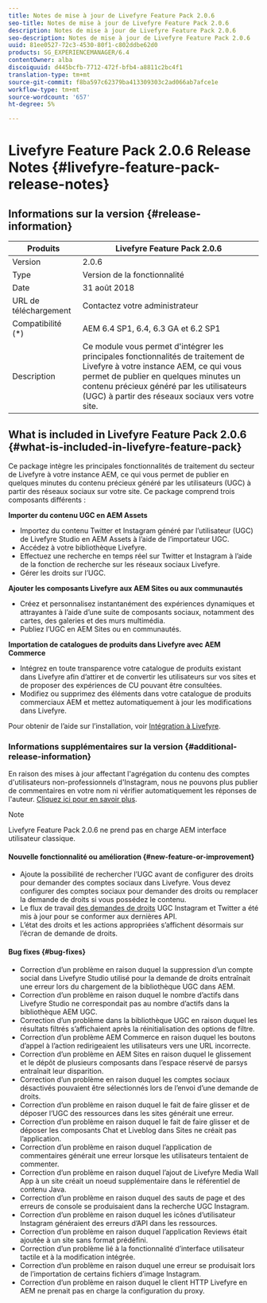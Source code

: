 ```yaml
---
title: Notes de mise à jour de Livefyre Feature Pack 2.0.6
seo-title: Notes de mise à jour de Livefyre Feature Pack 2.0.6
description: Notes de mise à jour de Livefyre Feature Pack 2.0.6
seo-description: Notes de mise à jour de Livefyre Feature Pack 2.0.6
uuid: 81ee0527-72c3-4530-80f1-c802ddbe62d0
products: SG_EXPERIENCEMANAGER/6.4
contentOwner: alba
discoiquuid: d445bcfb-7712-472f-bfb4-a8811c2bc4f1
translation-type: tm+mt
source-git-commit: f8ba597c62379ba413309303c2ad066ab7afce1e
workflow-type: tm+mt
source-wordcount: '657'
ht-degree: 5%

---
```



# Livefyre Feature Pack 2.0.6 Release Notes {#livefyre-feature-pack-release-notes}

## Informations sur la version {#release-information}

| Produits | Livefyre Feature Pack 2.0.6 |
|--- |--- |
| Version | 2.0.6 |
| Type | Version de la fonctionnalité |
| Date | 31 août 2018 |
| URL de téléchargement | Contactez votre administrateur |
| Compatibilité (*) | AEM 6.4 SP1, 6.4, 6.3 GA et 6.2 SP1 |
| Description | Ce module vous permet d&#39;intégrer les principales fonctionnalités de traitement de Livefyre à votre instance AEM, ce qui vous permet de publier en quelques minutes un contenu précieux généré par les utilisateurs (UGC) à partir des réseaux sociaux vers votre site. |

## What is included in Livefyre Feature Pack 2.0.6 {#what-is-included-in-livefyre-feature-pack}

Ce package intègre les principales fonctionnalités de traitement du secteur de Livefyre à votre instance AEM, ce qui vous permet de publier en quelques minutes du contenu précieux généré par les utilisateurs (UGC) à partir des réseaux sociaux sur votre site. Ce package comprend trois composants différents :

**Importer du contenu UGC en AEM Assets**

* Importez du contenu Twitter et Instagram généré par l’utilisateur (UGC) de Livefyre Studio en AEM Assets à l’aide de l’importateur UGC.
* Accédez à votre bibliothèque Livefyre.
* Effectuez une recherche en temps réel sur Twitter et Instagram à l’aide de la fonction de recherche sur les réseaux sociaux Livefyre.
* Gérer les droits sur l’UGC.

**Ajouter les composants Livefyre aux AEM Sites ou aux communautés**

* Créez et personnalisez instantanément des expériences dynamiques et attrayantes à l’aide d’une suite de composants sociaux, notamment des cartes, des galeries et des murs multimédia.
* Publiez l’UGC en AEM Sites ou en communautés.

**Importation de catalogues de produits dans Livefyre avec AEM Commerce**

* Intégrez en toute transparence votre catalogue de produits existant dans Livefyre afin d’attirer et de convertir les utilisateurs sur vos sites et de proposer des expériences de CU pouvant être consultées.
* Modifiez ou supprimez des éléments dans votre catalogue de produits commerciaux AEM et mettez automatiquement à jour les modifications dans Livefyre.

Pour obtenir de l’aide sur l’installation, voir [Intégration à Livefyre](https://docs.adobe.com/content/help/en/experience-manager-64/administering/integration/livefyre.html).

### Informations supplémentaires sur la version {#additional-release-information}

En raison des mises à jour affectant l&#39;agrégation du contenu des comptes d&#39;utilisateurs non-professionnels d&#39;Instagram, nous ne pouvons plus publier de commentaires en votre nom ni vérifier automatiquement les réponses de l&#39;auteur. [Cliquez ici pour en savoir plus](https://developers.facebook.com/blog/post/2018/04/04/facebook-api-platform-product-changes/).

>[!NOTE]
>
>Livefyre Feature Pack 2.0.6 ne prend pas en charge AEM interface utilisateur classique.

#### Nouvelle fonctionnalité ou amélioration {#new-feature-or-improvement}

* Ajoute la possibilité de rechercher l’UGC avant de configurer des droits pour demander des comptes sociaux dans Livefyre. Vous devez configurer des comptes sociaux pour demander des droits ou remplacer la demande de droits si vous possédez le contenu.
* Le flux de travail [des demandes de droits](https://docs.adobe.com/content/help/en/experience-manager-64/administering/integration/livefyre.html) UGC Instagram et Twitter a été mis à jour pour se conformer aux dernières API.
* L’état des droits et les actions appropriées s’affichent désormais sur l’écran de demande de droits.

#### Bug fixes {#bug-fixes}

* Correction d’un problème en raison duquel la suppression d’un compte social dans Livefyre Studio utilisé pour la demande de droits entraînait une erreur lors du chargement de la bibliothèque UGC dans AEM.
* Correction d’un problème en raison duquel le nombre d’actifs dans Livefyre Studio ne correspondait pas au nombre d’actifs dans la bibliothèque AEM UGC.
* Correction d’un problème dans la bibliothèque UGC en raison duquel les résultats filtrés s’affichaient après la réinitialisation des options de filtre.
* Correction d’un problème AEM Commerce en raison duquel les boutons d’appel à l’action redirigeaient les utilisateurs vers une URL incorrecte.
* Correction d’un problème en AEM Sites en raison duquel le glissement et le dépôt de plusieurs composants dans l’espace réservé de parsys entraînait leur disparition.
* Correction d’un problème en raison duquel les comptes sociaux désactivés pouvaient être sélectionnés lors de l’envoi d’une demande de droits.
* Correction d’un problème en raison duquel le fait de faire glisser et de déposer l’UGC des ressources dans les sites générait une erreur.
* Correction d’un problème en raison duquel le fait de faire glisser et de déposer les composants Chat et Liveblog dans Sites ne créait pas l’application.
* Correction d’un problème en raison duquel l’application de commentaires générait une erreur lorsque les utilisateurs tentaient de commenter.
* Correction d’un problème en raison duquel l’ajout de Livefyre Media Wall App à un site créait un noeud supplémentaire dans le référentiel de contenu Java.
* Correction d’un problème en raison duquel des sauts de page et des erreurs de console se produisaient dans la recherche UGC Instagram.
* Correction d’un problème en raison duquel les icônes d’utilisateur Instagram généraient des erreurs d’API dans les ressources.
* Correction d’un problème en raison duquel l’application Reviews était ajoutée à un site sans format prédéfini.
* Correction d’un problème lié à la fonctionnalité d’interface utilisateur tactile et à la modification intégrée.
* Correction d’un problème en raison duquel une erreur se produisait lors de l’importation de certains fichiers d’image Instagram.
* Correction d’un problème en raison duquel le client HTTP Livefyre en AEM ne prenait pas en charge la configuration du proxy.
